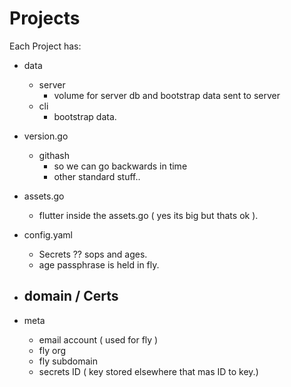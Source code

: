 # Projects

Each Project has:

- data
	- server
		- volume for server db and bootstrap data sent to server
	- cli
		- bootstrap data.

- version.go
	- githash
		- so we can go backwards in time
		- other standard stuff..

- assets.go
	- flutter inside the assets.go ( yes its big but thats ok ).

- config.yaml
	- Secrets ?? sops and ages.
	- age passphrase is held in fly.

- domain / Certs
	- 
- meta
	- email account ( used for fly )
	- fly org
	- fly subdomain
	- secrets ID ( key stored elsewhere that mas ID to key.)

